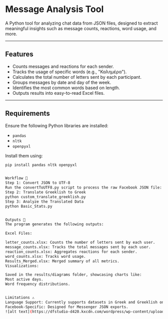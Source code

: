 # Message Analysis Tool

A Python tool for analyzing chat data from JSON files, designed to extract meaningful insights such as message counts, reactions, word usage, and more.

---

## Features

- Counts messages and reactions for each sender.
- Tracks the usage of specific words (e.g., "Καλημέρα").
- Calculates the total number of letters sent by each participant.
- Groups messages by date and day of the week.
- Identifies the most common words based on length.
- Outputs results into easy-to-read Excel files.

---

## Requirements

Ensure the following Python libraries are installed:
- `pandas`
- `nltk`
- `openpyxl`

Install them using:
```bash
pip install pandas nltk openpyxl


Workflow 🔄
Step 1: Convert JSON to UTF-8
Run the convertToUTF8.py script to process the raw Facebook JSON file:
Step 2: Translate Greeklish to Greek
python custom_translate_greeklish.py
Step 3: Analyze the Translated Data
python Basic_Stats.py


Outputs 📂
The program generates the following outputs:

Excel Files:

letter_counts.xlsx: Counts the number of letters sent by each user.
message_counts.xlsx: Tracks the total messages sent by each user.
reaction_counts.xlsx: Aggregates reactions for each sender.
word_counts.xlsx: Tracks word usage.
Results_Merged.xlsx: Merged summary of all metrics.
Visualizations:

Saved in the results/diagrams folder, showcasing charts like:
Most active days.
Word frequency distributions.


Limitations ⚠️
Language Support: Currently supports datasets in Greek and Greeklish only.
Facebook-Specific: Designed for Messenger JSON exports.
![alt text](https://dfstudio-d420.kxcdn.com/wordpress/wp-content/uploads/2019/06/digital_camera_photo-1080x675.jpg)
